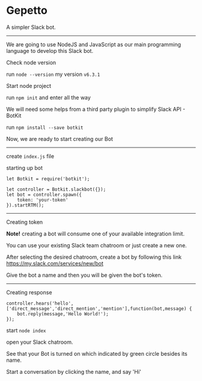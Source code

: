 # Gepetto

A simpler Slack bot.

---

We are going to use NodeJS and JavaScript as our main programming language to develop this Slack bot.

Check node version

run `node --version` my version `v6.3.1`

Start node project

run `npm init` and enter all the way

We will need some helps from a third party plugin to simplify Slack API - BotKit

run `npm install --save botkit`

Now, we are ready to start creating our Bot

---

create `index.js` file

starting up bot 

```
let Botkit = require('botkit');

let controller = Botkit.slackbot({});
let bot = controller.spawn({ 
    token: 'your-token'
}).startRTM();
```

---

Creating token

**Note!** creating a bot will consume one of your available integration limit. 

You can use your existing Slack team chatroom or just create a new one.

After selecting the desired chatroom, create a bot by following this link https://my.slack.com/services/new/bot

Give the bot a name and then you will be given the bot's token.

--- 

Creating response

```
controller.hears('hello',['direct_message','direct_mention','mention'],function(bot,message) {
    bot.reply(message,'Hello World!');
});
```

start `node index`

open your Slack chatroom.

See that your Bot is turned on which indicated by green circle besides its name.

Start a conversation by clicking the name, and say 'Hi'